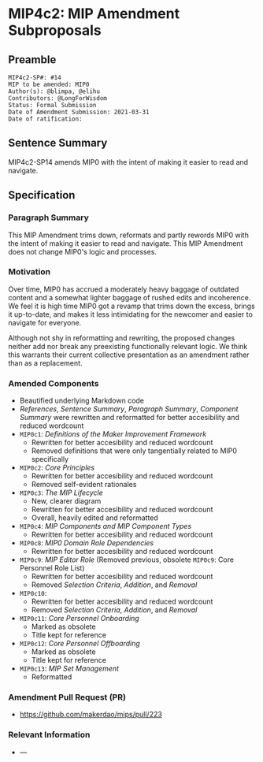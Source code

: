 # MIP4c2: MIP Amendment Subproposals

## Preamble

```
MIP4c2-SP#: #14
MIP to be amended: MIP0
Author(s): @blimpa, @elihu
Contributors: @LongForWisdom
Status: Formal Submission
Date of Amendment Submission: 2021-03-31
Date of ratification:
```

## Sentence Summary

MIP4c2-SP14 amends MIP0 with the intent of making it easier to read and navigate.

## Specification

### Paragraph Summary

This MIP Amendment trims down, reformats and partly rewords MIP0 with the intent of making it easier to read and navigate. This MIP Amendment does not change MIP0's logic and processes.

### Motivation

Over time, MIP0 has accrued a moderately heavy baggage of outdated content and a somewhat lighter baggage of rushed edits and incoherence. We feel it is high time MIP0 got a revamp that trims down the excess, brings it up-to-date, and makes it less intimidating for the newcomer and easier to navigate for everyone.

Although not shy in reformatting and rewriting, the proposed changes neither add nor break any preexisting functionally relevant logic. We think this warrants their current collective presentation as an amendment rather than as a replacement.

### Amended Components

- Beautified underlying Markdown code
- _References_, _Sentence Summary_, _Paragraph Summary_, _Component Summary_ were rewritten and reformatted for better accesibility and reduced wordcount
- `MIP0c1`: _Definitions of the Maker Improvement Framework_
  - Rewritten for better accesibility and reduced wordcount
  - Removed definitions that were only tangentially related to MIP0 specifically
- `MIP0c2`: _Core Principles_
  - Rewritten for better accesibility and reduced wordcount
  - Removed self-evident rationales
- `MIP0c3`: _The MIP Lifecycle_
  - New, clearer diagram
  - Rewritten for better accesibility and reduced wordcount
  - Overall, heavily edited and reformatted
- `MIP0c4`: _MIP Components and MIP Component Types_
  - Rewritten for better accesibility and reduced wordcount
- `MIP0c8`:  _MIP0 Domain Role Dependencies_
  - Rewritten for better accesibility and reduced wordcount
- `MIP0c9`:  _MIP Editor Role_ (Removed previous, obsolete `MIP0c9`: Core Personnel Role List)
  - Rewritten for better accesibility and reduced wordcount
  - Removed _Selection Criteria_,  _Addition_, and _Removal_
- `MIP0c10`: 
  - Rewritten for better accesibility and reduced wordcount
  - Removed _Selection Criteria_,  _Addition_, and _Removal_
- `MIP0c11`: _Core Personnel Onboarding_
  - Marked as obsolete
  - Title kept for reference
- `MIP0c12`: _Core Personnel Offboarding_
  - Marked as obsolete
  - Title kept for reference
- `MIP0c13`: _MIP Set Management_
  - Reformatted

### Amendment Pull Request (PR)

   - <https://github.com/makerdao/mips/pull/223>

### Relevant Information
   - —

